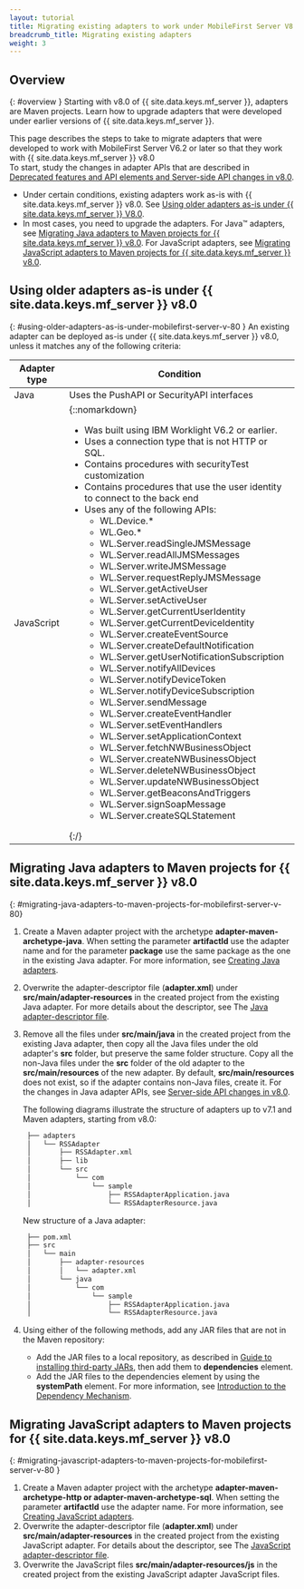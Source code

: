 ```yaml
---
layout: tutorial
title: Migrating existing adapters to work under MobileFirst Server V8.0.0
breadcrumb_title: Migrating existing adapters
weight: 3
---
```

<!-- NLS_CHARSET=UTF-8 -->
## Overview
{: #overview }
Starting with v8.0 of {{ site.data.keys.mf_server }}, adapters are Maven projects. Learn how to upgrade adapters that were developed under earlier versions of {{ site.data.keys.mf_server }}.

This page describes the steps to take to migrate adapters that were developed to work with MobileFirst Server V6.2 or later so that they work with {{ site.data.keys.mf_server }} v8.0  
To start, study the changes in adapter APIs that are described in [Deprecated features and API elements and Server-side API changes in v8.0](../../product-overview/release-notes/deprecated-discontinued/).

* Under certain conditions, existing adapters work as-is with {{ site.data.keys.mf_server }} v8.0. See [Using older adapters as-is under {{ site.data.keys.mf_server }} V8.0](#using-older-adapters-as-is-under-mobilefirst-server-v80).
* In most cases, you need to upgrade the adapters. For Java™ adapters, see [Migrating Java adapters to Maven projects for {{ site.data.keys.mf_server }} v8.0](#migrating-java-adapters-to-maven-projects-for-mobilefirst-server-v80). For JavaScript adapters, see [Migrating JavaScript adapters to Maven projects for {{ site.data.keys.mf_server }} v8.0](#migrating-javascript-adapters-to-maven-projects-for-mobilefirst-server-v80).

## Using older adapters as-is under {{ site.data.keys.mf_server }} v8.0
{: #using-older-adapters-as-is-under-mobilefirst-server-v-80 }
An existing adapter can be deployed as-is under {{ site.data.keys.mf_server }} v8.0, unless it matches any of the following criteria:

| Adapter type | Condition | 
|--------------|-----------|
| Java | Uses the PushAPI or SecurityAPI interfaces | 
| JavaScript | {::nomarkdown}<ul><li>Was built using IBM  Worklight  V6.2 or earlier.</li><li>Uses a connection type that is not HTTP or SQL.</li><li>Contains procedures with securityTest customization</li><li>Contains procedures that use the user identity to connect to the back end</li><li>Uses any of the following APIs:<ul><li>WL.Device.*</li><li>WL.Geo.\*</li><li>WL.Server.readSingleJMSMessage</li><li>WL.Server.readAllJMSMessages</li><li>WL.Server.writeJMSMessage</li><li>WL.Server.requestReplyJMSMessage</li><li>WL.Server.getActiveUser</li><li>WL.Server.setActiveUser</li><li>WL.Server.getCurrentUserIdentity</li><li>WL.Server.getCurrentDeviceIdentity</li><li>WL.Server.createEventSource</li><li>WL.Server.createDefaultNotification</li><li>WL.Server.getUserNotificationSubscription</li><li>WL.Server.notifyAllDevices</li><li>WL.Server.notifyDeviceToken</li><li>WL.Server.notifyDeviceSubscription</li><li>WL.Server.sendMessage</li><li>WL.Server.createEventHandler</li><li>WL.Server.setEventHandlers</li><li>WL.Server.setApplicationContext</li><li>WL.Server.fetchNWBusinessObject</li><li>WL.Server.createNWBusinessObject</li><li>WL.Server.deleteNWBusinessObject</li><li>WL.Server.updateNWBusinessObject</li><li>WL.Server.getBeaconsAndTriggers</li><li>WL.Server.signSoapMessage</li><li>WL.Server.createSQLStatement</li></ul></li></ul>{:/} |

## Migrating Java adapters to Maven projects for {{ site.data.keys.mf_server }} v8.0
{: #migrating-java-adapters-to-maven-projects-for-mobilefirst-server-v-80}
1. Create a Maven adapter project with the archetype **adapter-maven-archetype-java**. When setting the parameter **artifactId** use the adapter name and for the parameter **package** use the same package as the one in the existing Java adapter. For more information, see [Creating Java adapters](../../adapters/creating-adapters).
2. Overwrite the adapter-descriptor file (**adapter.xml**) under **src/main/adapter-resources** in the created project from the existing Java adapter. For more details about the descriptor, see The [Java adapter-descriptor file](../../adapters/java-adapters/#the-adapter-resources-folder).
3. Remove all the files under **src/main/java** in the created project from the existing Java adapter, then copy all the Java files under the old adapter's **src** folder, but preserve the same folder structure. Copy all the non-Java files under the **src** folder of the old adapter to the **src/main/resources** of the new adapter. By default, **src/main/resources** does not exist, so if the adapter contains non-Java files, create it. For the changes in Java adapter APIs, see [Server-side API changes in v8.0](#migrating-javascript-adapters-to-maven-projects-for-mobilefirst-server-v80).

   The following diagrams illustrate the structure of adapters up to v7.1 and Maven adapters, starting from v8.0:

   ```xml
    ├── adapters
    │   └── RSSAdapter
    │       ├── RSSAdapter.xml
    │       ├── lib
    │       └── src
    │           └── com
    │               └── sample
    │                   ├── RSSAdapterApplication.java
    │                   └── RSSAdapterResource.java
   ```
    
   New structure of a Java adapter:

   ```xml
    ├── pom.xml
    ├── src
    │   └── main
    │       ├── adapter-resources
    │       │   └── adapter.xml
    │       └── java
    │           └── com
    │               └── sample
    │                   ├── RSSAdapterApplication.java
    │                   └── RSSAdapterResource.java
   ```

4. Using either of the following methods, add any JAR files that are not in the Maven repository:
    * Add the JAR files to a local repository, as described in [Guide to installing third-party JARs](https://maven.apache.org/guides/mini/guide-3rd-party-jars-local.html), then add them to **dependencies** element.
    * Add the JAR files to the dependencies element by using the **systemPath** element. For more information, see [Introduction to the Dependency Mechanism](https://maven.apache.org/guides/introduction/introduction-to-dependency-mechanism.html).

## Migrating JavaScript adapters to Maven projects for {{ site.data.keys.mf_server }} v8.0
{: #migrating-javascript-adapters-to-maven-projects-for-mobilefirst-server-v-80 }
1. Create a Maven adapter project with the archetype **adapter-maven-archetype-http or adapter-maven-archetype-sql**. When setting the parameter **artifactId** use the adapter name. For more information, see [Creating JavaScript adapters](../../adapters/creating-adapters).
2. Overwrite the adapter-descriptor file (**adapter.xml**) under **src/main/adapter-resources** in the created project from the existing JavaScript adapter. For details about the descriptor, see The [JavaScript adapter-descriptor file](../../adapters/javascript-adapters/#the-adapter-resources-folder).
3. Overwrite the JavaScript files **src/main/adapter-resources/js** in the created project from the existing JavaScript adapter JavaScript files.
